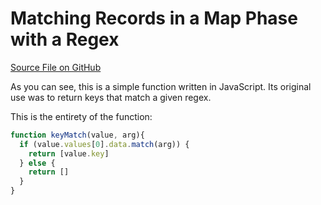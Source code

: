 # Matching Records in a Map Phase with a Regex 

[Source File on GitHub](https://github.com/basho/riak_function_contrib/blob/master/mapreduce/js/regex_key_match.js)

As you can see, this is a simple function written in JavaScript. Its original use was to return keys that match a given regex.

This is the entirety of the function:

```js
function keyMatch(value, arg){ 
  if (value.values[0].data.match(arg)) { 
    return [value.key] 
  } else {
    return []
  }
}
```
